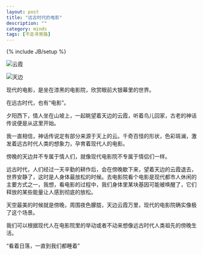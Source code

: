 ```yaml
---
layout: post
title: "远古时代的电影"
description: ""
category: minds
tags: [不走寻常路]
---
```

{% include JB/setup %}

![云霞](http://www.feudanan.com/images/yunxia.jpg)

![天边](http://www.feudanan.com/images/tianbian.jpg)

现代的电影，是坐在漆黑的电影院，欣赏眼前大银幕里的世界。

在远古时代，也有“电影”。

夕阳西下，情人坐在山坡上，一起眺望着天边的云霞，听着鸟儿回家，古老的神话传说便是从这里开始。

我一直相信，神话传说定有部分来源于天上的云。千奇百怪的形状，色彩斑澜，激发着远古时代人类的想象力，孕育着现代人的电影。

傍晚的天边并不专属于情人们，就像现代电影院不专属于情侣们一样。

远古时代，人们经过一天辛勤的耕作后，会在傍晚歇下来，望着天边的云霞退去，世界安静了，这时是人身体最放松的时候。去电影院看个电影是现代都市人休闲的主要方式之一，我想，看电影的过程中，我们身体里某块基因可能被唤醒了，它们释放的某些能量让人感到彻底的放松。

天空最美的时候就是傍晚，周围夜色朦胧，天边云霞万里，现代的电影院确实像极了这个场景。

我们可以根据现代人在电影院里的举动或者不动来想像远古时代人类祖先的傍晚生活。

“看着日落，一直到我们都睡着”

